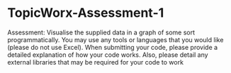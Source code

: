 # TopicWorx-Assessment-1
Assessment:  Visualise the supplied data in a graph of some sort programmatically. You may use any tools or languages that you would like (please do not use Excel). When submitting your code, please provide a detailed explanation of how your code works. Also, please detail any external libraries that may be required for your code to work
